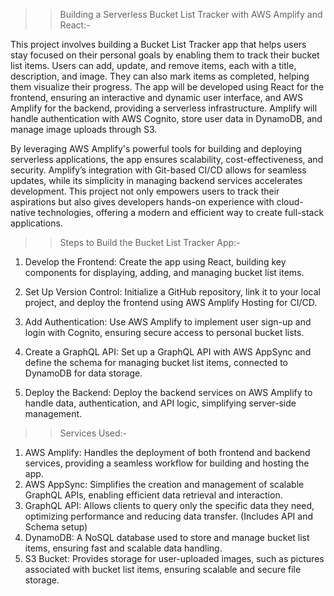 >>Building a Serverless Bucket List Tracker with AWS Amplify and React:- 

This project involves building a Bucket List Tracker app that helps users stay focused on their personal goals by enabling them to track their bucket list items. Users can add, update, and remove items, each with a title, description, and image. They can also mark items as completed, helping them visualize their progress. The app will be developed using React for the frontend, ensuring an interactive and dynamic user interface, and AWS Amplify for the backend, providing a serverless infrastructure. Amplify will handle authentication with AWS Cognito, store user data in DynamoDB, and manage image uploads through S3.

By leveraging AWS Amplify's powerful tools for building and deploying serverless applications, the app ensures scalability, cost-effectiveness, and security. Amplify’s integration with Git-based CI/CD allows for seamless updates, while its simplicity in managing backend services accelerates development. This project not only empowers users to track their aspirations but also gives developers hands-on experience with cloud-native technologies, offering a modern and efficient way to create full-stack applications.

>>Steps to Build the Bucket List Tracker App:-

1. Develop the Frontend: Create the app using React, building key components for displaying, adding, and managing bucket list items.

2. Set Up Version Control: Initialize a GitHub repository, link it to your local project, and deploy the frontend using AWS Amplify Hosting for CI/CD.

3. Add Authentication: Use AWS Amplify to implement user sign-up and login with Cognito, ensuring secure access to personal bucket lists.

4. Create a GraphQL API: Set up a GraphQL API with AWS AppSync and define the schema for managing bucket list items, connected to DynamoDB for data storage.

5. Deploy the Backend: Deploy the backend services on AWS Amplify to handle data, authentication, and API logic, simplifying server-side management.

>>Services Used:-

1. AWS Amplify: Handles the deployment of both frontend and backend services, providing a seamless workflow for building and hosting the app.
2. AWS AppSync: Simplifies the creation and management of scalable GraphQL APIs, enabling efficient data retrieval and interaction.
3. GraphQL API: Allows clients to query only the specific data they need, optimizing performance and reducing data transfer. (Includes API and Schema setup)
4. DynamoDB: A NoSQL database used to store and manage bucket list items, ensuring fast and scalable data handling.
5. S3 Bucket: Provides storage for user-uploaded images, such as pictures associated with bucket list items, ensuring scalable and secure file storage.


